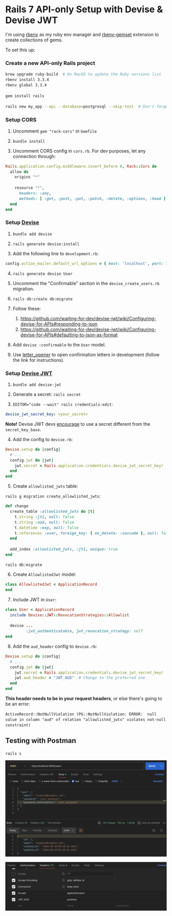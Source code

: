 # Rails 7 API-only Setup with Devise & Devise JWT

I'm using [rbenv](https://github.com/rbenv/rbenv) as my ruby env manager and [rbenv-gemset](https://github.com/jf/rbenv-gemset) extension to create collections of gems.

To set this up:

### Create a new API-only Rails project

```bash
brew upgrade ruby-build  # On MacOS to update the Ruby versions list
rbenv install 3.3.4
rbenv global 3.3.4

gem install rails

rails new my_app --api --database=postgresql --skip-test  # Don't forget to add your preferred options
```

### Setup CORS

1. Uncomment `gem "rack-cors"` in `Gemfile`

2. `bundle install`

3. Uncomment CORS config in `cors.rb`. For dev purposes, let any connection through:

```rb
Rails.application.config.middleware.insert_before 0, Rack::Cors do
  allow do
    origins "*"

    resource "*",
      headers: :any,
      methods: [ :get, :post, :put, :patch, :delete, :options, :head ]
  end
end
```

### Setup [Devise](https://github.com/heartcombo/devise)

1. `bundle add devise`

2. `rails generate devise:install`

3. Add the following line to `development.rb`:

```rb
config.action_mailer.default_url_options = { host: 'localhost', port: 3000 }
```

4. `rails generate devise User`

5. Uncomment the "Confirmable" section in the `devise_create_users.rb` migration.

6. `rails db:create db:migrate`

7. Follow these:

   1. https://github.com/waiting-for-dev/devise-jwt/wiki/Configuring-devise-for-APIs#responding-to-json
   2. https://github.com/waiting-for-dev/devise-jwt/wiki/Configuring-devise-for-APIs#defaulting-to-json-as-format

8. Add `devise :confirmable` to the `User` model.

9. Use [letter_opener](https://github.com/ryanb/letter_opener) to open confirmation letters in development (follow the link for instructions).

### Setup [Devise JWT](https://github.com/waiting-for-dev/devise-jwt)

1. `bundle add devise-jwt`

2. Generate a secret: `rails secret`

3. `EDITOR="code --wait" rails credentials:edit`:

```yml
devise_jwt_secret_key: <your_secret>
```

**Note!** Devise JWT devs [encourage](https://github.com/waiting-for-dev/devise-jwt?tab=readme-ov-file#secret-key-configuration) to use a secret different from the `secret_key_base`.

4. Add the config to `devise.rb`:

```rb
Devise.setup do |config|
  # ...
  config.jwt do |jwt|
    jwt.secret = Rails.application.credentials.devise_jwt_secret_key!
  end
end
```

5. Create `allowlisted_jwts` table:

`rails g migration create_allowlisted_jwts`:

```rb
def change
  create_table :allowlisted_jwts do |t|
    t.string :jti, null: false
    t.string :aud, null: false
    t.datetime :exp, null: false
    t.references :user, foreign_key: { on_delete: :cascade }, null: false  # user singular (!)
  end

  add_index :allowlisted_jwts, :jti, unique: true
end
```

`rails db:migrate`

6. Create `AllowlistedJwt` model:

```rb
class AllowlistedJwt < ApplicationRecord
end
```

7. Include JWT in `User`:

```rb
class User < ApplicationRecord
  include Devise::JWT::RevocationStrategies::Allowlist

  devise ...
         :jwt_authenticatable, jwt_revocation_strategy: self
end
```

8. Add the `aud_header` config to `devise.rb`:

```rb
Devise.setup do |config|
  # ...
  config.jwt do |jwt|
    jwt.secret = Rails.application.credentials.devise_jwt_secret_key!
    jwt.aud_header = "JWT_AUD"  # Change to the preferred one
  end
end
```

**This header needs to be in your request headers**, or else there's going to be an error:

`ActiveRecord::NotNullViolation (PG::NotNullViolation: ERROR:  null value in column "aud" of relation "allowlisted_jwts" violates not-null constraint)`

## Testing with Postman

`rails s`

![POST /users](docs/post_users.png)

![Headers](docs/headers.png)
